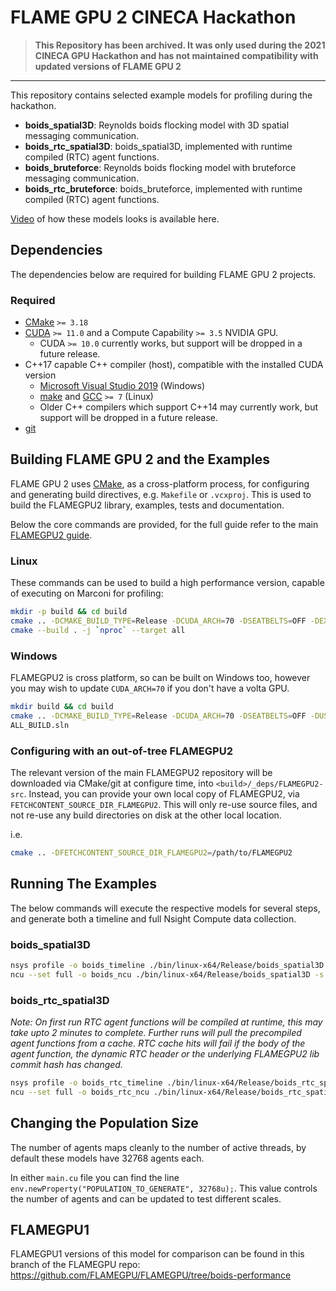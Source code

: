 # FLAME GPU 2 CINECA Hackathon

> **This Repository has been archived. It was only used during the 2021 CINECA GPU Hackathon and has not maintained compatibility with updated versions of FLAME GPU 2**

---

This repository contains selected example models for profiling during the hackathon.

* **boids_spatial3D**: Reynolds boids flocking model with 3D spatial messaging communication.
* **boids_rtc_spatial3D**: boids_spatial3D, implemented with runtime compiled (RTC) agent functions.
* **boids_bruteforce**: Reynolds boids flocking model with bruteforce messaging communication.
* **boids_rtc_bruteforce**: boids_bruteforce, implemented with runtime compiled (RTC) agent functions.

[Video](https://youtu.be/4GTOQvdV5Mg) of how these models looks is available here.

## Dependencies

The dependencies below are required for building FLAME GPU 2 projects.

### Required

+ [CMake](https://cmake.org/download/) `>= 3.18`
+ [CUDA](https://developer.nvidia.com/cuda-downloads) `>= 11.0` and a Compute Capability `>= 3.5` NVIDIA GPU.
  + CUDA `>= 10.0` currently works, but support will be dropped in a future release.
+ C++17 capable C++ compiler (host), compatible with the installed CUDA version
  + [Microsoft Visual Studio 2019](https://visualstudio.microsoft.com/) (Windows)
  + [make](https://www.gnu.org/software/make/) and [GCC](https://gcc.gnu.org/) `>= 7` (Linux)
  + Older C++ compilers which support C++14 may currently work, but support will be dropped in a future release.
+ [git](https://git-scm.com/)

## Building FLAME GPU 2 and the Examples

FLAME GPU 2 uses [CMake](https://cmake.org/), as a cross-platform process, for configuring and generating build directives, e.g. `Makefile` or `.vcxproj`. This is used to build the FLAMEGPU2 library, examples, tests and documentation.

Below the core commands are provided, for the full guide refer to the main [FLAMEGPU2 guide](https://github.com/FLAMEGPU/FLAMEGPU2_dev/blob/master/README.md).

### Linux

These commands can be used to build a high performance version, capable of executing on Marconi for profiling:

```bash
mkdir -p build && cd build
cmake .. -DCMAKE_BUILD_TYPE=Release -DCUDA_ARCH=70 -DSEATBELTS=OFF -DEXPORT_RTC_SOURCES=ON -DUSE_NVTX=ON
cmake --build . -j `nproc` --target all
```

### Windows

FLAMEGPU2 is cross platform, so can be built on Windows too, however you may wish to update `CUDA_ARCH=70` if you don't have a volta GPU.

```bash
mkdir build && cd build
cmake .. -DCMAKE_BUILD_TYPE=Release -DCUDA_ARCH=70 -DSEATBELTS=OFF -DUSE_NVTX=ON -DEXPORT_RTC_SOURCES=ON -A x64
ALL_BUILD.sln
```

### Configuring with an out-of-tree FLAMEGPU2

The relevant version of the main FLAMEGPU2 repository will be downloaded via CMake/git at configure time, into `<build>/_deps/FLAMEGPU2-src`.
Instead, you can provide your own local copy of FLAMEGPU2, via `FETCHCONTENT_SOURCE_DIR_FLAMEGPU2`. This will only re-use source files, and not re-use any build directories on disk at the other local location.

i.e.

```bash
cmake .. -DFETCHCONTENT_SOURCE_DIR_FLAMEGPU2=/path/to/FLAMEGPU2
```

## Running The Examples

The below commands will execute the respective models for several steps, and generate both a timeline and full Nsight Compute data collection.

### boids_spatial3D

```bash
nsys profile -o boids_timeline ./bin/linux-x64/Release/boids_spatial3D -s 10
ncu --set full -o boids_ncu ./bin/linux-x64/Release/boids_spatial3D -s 5
```

### boids_rtc_spatial3D

*Note: On first run RTC agent functions will be compiled at runtime, this may take upto 2 minutes to complete. Further runs will pull the precompiled agent functions from a cache. RTC cache hits will fail if the body of the agent function, the dynamic RTC header or the underlying FLAMEGPU2 lib commit hash has changed.*

```bash
nsys profile -o boids_rtc_timeline ./bin/linux-x64/Release/boids_rtc_spatial3D -s 10
ncu --set full -o boids_rtc_ncu ./bin/linux-x64/Release/boids_rtc_spatial3D -s 5
```

## Changing the Population Size

The number of agents maps cleanly to the number of active threads, by default these models have 32768 agents each.

In either `main.cu` file you can find the line `env.newProperty("POPULATION_TO_GENERATE", 32768u);`. This value controls the number of agents and can be updated to test different scales.

## FLAMEGPU1

FLAMEGPU1 versions of this model for comparison can be found in this branch of the FLAMEGPU repo: https://github.com/FLAMEGPU/FLAMEGPU/tree/boids-performance
